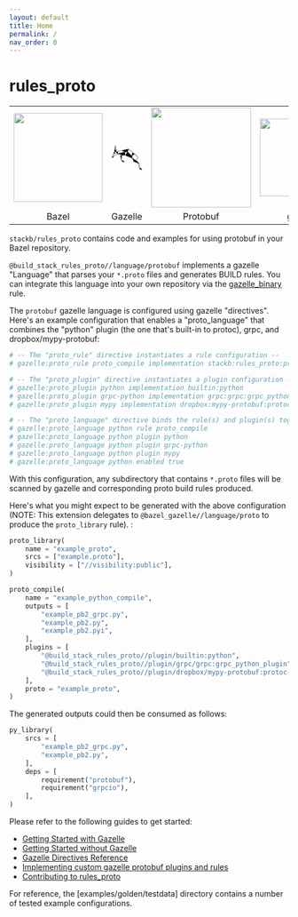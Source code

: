 ```yaml
---
layout: default
title: Home
permalink: /
nav_order: 0
---
```


# rules_proto

<table border="0" style="text-align: center"><tr>
<td><img src="https://bazel.build/images/bazel-icon.svg" style="height: 160px"/></td>
<td><img src="data:image/svg+xml,%3C!--%20Created%20by%20Jose%20Rivera%20--%3E%0A%3Csvg%20xmlns%3D%22http%3A%2F%2Fwww.w3.org%2F2000%2Fsvg%22%20xmlns%3Axlink%3D%22http%3A%2F%2Fwww.w3.org%2F1999%2Fxlink%22%20version%3D%221.1%22%20x%3D%220px%22%20y%3D%220px%22%20viewBox%3D%220%200%20100%20100%22%20style%3D%22enable-background%3Anew%200%200%20100%20100%3B%22%20xml%3Aspace%3D%22preserve%22%3E%0A%09%3Cg%3E%0A%09%09%3Cg%3E%0A%09%09%09%3Cpath%20d%3D%22M68.9%2C52.4L68.9%2C52.4l5.3%2C3.4L68.9%2C52.4z%22%20%2F%3E%0A%09%09%3C%2Fg%3E%0A%09%09%3Cpath%20d%3D%22M90.9%2C69.5l0-0.2l0%2C0.8L90.9%2C69.5z%22%20%2F%3E%0A%09%09%3Cpath%20d%3D%22M16.2%2C34.4L15.7%2C34l-0.2-0.2v0l0.2%2C0.1L16.2%2C34.4L16.2%2C34.4L16.2%2C34.4z%20M16.2%2C34.4L15.7%2C34l-0.2-0.2v0l0.2%2C0.1L16.2%2C34.4%20%20%20L16.2%2C34.4L16.2%2C34.4z%20M15.2%2C33.5L15.2%2C33.5l0.2%2C0.2L15.2%2C33.5z%20M16.2%2C34.4L15.7%2C34l-0.2-0.2v0l0.2%2C0.1L16.2%2C34.4L16.2%2C34.4%20%20%20L16.2%2C34.4z%20M16.2%2C34.4L15.7%2C34h0L16.2%2C34.4L16.2%2C34.4L16.2%2C34.4z%22%20%2F%3E%0A%09%09%3Cg%3E%0A%09%09%09%3Cpath%20d%3D%22M16.2%2C34.4L15.7%2C34l-0.2-0.2v0l0.2%2C0.1L16.2%2C34.4L16.2%2C34.4L16.2%2C34.4z%22%20%2F%3E%0A%09%09%3C%2Fg%3E%0A%09%09%3Cpath%20d%3D%22M52.4%2C31.2L52.4%2C31.2L52.4%2C31.2L52.4%2C31.2z%22%20%2F%3E%0A%09%09%3Cg%3E%0A%09%09%09%3Cpath%20d%3D%22M68%2C32.8L68%2C32.8l0.7%2C0.6L68%2C32.8z%22%20%2F%3E%0A%09%09%3C%2Fg%3E%0A%09%09%3Cg%3E%0A%09%09%09%3Cpath%20d%3D%22M94.7%2C82.9l-2.9%2C2.9l-0.9-15.8l0-0.8l-0.2-0.2l-10.1-9.1l4.6-6.4l-0.9-6.7l-9.5-8.3l-0.6-0.5l-5.5-4.7L68%2C32.8v0%20%20%20%20L56.2%2C22.5l-0.4-0.3l-22.9%2C5l-11.7%2C2.6l-0.6%2C0.1l-0.2%2C0.2l-4.2%2C2.7l0.8-10L13%2C28.7l1.3-11.2l0-0.1L13%2C9.4L12%2C19.6L8.3%2C34.4%20%20%20%20l-8%2C16.2l2.4-1.4l3.7%2C1.9l1-4.6h0l13.4-7.8l0.1-0.1l0.3%2C0.1l13.4%2C2.2L29%2C43.6l-0.3%2C0.2l0.1%2C0.7l2.9%2C14.2l0.2%2C0.8l0.7%2C0.6l8%2C6.3%20%20%20%20l-0.2-5.7l-7.8-1.6l1-15.2l9.6-1.5l1.2-0.2l0.2%2C0.8l0.2%2C0.1l0.4%2C0.2l0.4%2C0.2l0.3%2C0.1l22.2%2C9.5L72%2C63.5l12.8%2C4.4L91%2C86.7l0.1%2C0.4%20%20%20%20l0.8%2C0.3l7.8%2C3.2L94.7%2C82.9z%20M6.7%2C45.9L6.7%2C45.9l-4.5%2C2.6l5.2-10.4L9.9%2C33l0%2C0L8.6%2C38l-0.2%2C0.7L6.7%2C45.9z%20M19.7%2C38.4l-12.1%2C7%20%20%20%20l1.7-6.9l3.6-1.3L10.7%2C33l0.7-2.9l3.7%2C3.4l0%2C0l0.2%2C0.2l0.1%2C0.1l0%2C0l0.2%2C0.2l0.5%2C0.5l0.1%2C0.1l3.8%2C3.5l0.1%2C0.1L19.7%2C38.4z%20%20%20%20%20M21.3%2C37.6v-7L34%2C27.8l7.8%2C4.5L21.3%2C37.6z%20M45.6%2C42.4l-0.3-0.1l-0.1-0.4L45%2C41.1l-0.8-4l-0.2-0.8l-0.7-3.5l8.1-0.7L45.6%2C42.4z%20%20%20%20%20M52.5%2C31.2L52.5%2C31.2L52.5%2C31.2L52.5%2C31.2z%20M52.8%2C31.6L52.8%2C31.6l0.1-0.4h0l3-7.9l12%2C10.4l-1.9%2C10.7L52.8%2C31.6z%20M74.1%2C55.8%20%20%20%20l-5.3-3.4v0l0%2C0l-2.2-7l7.5-6.2l9.4%2C8.1l0.8%2C6.1l-4.4%2C6.1L74.1%2C55.8z%20M85.8%2C68.3l4.3%2C1.5l0.8%2C14L85.8%2C68.3z%22%20%2F%3E%0A%09%09%3C%2Fg%3E%0A%09%09%3Cg%3E%0A%09%09%09%3Cpath%20d%3D%22M15.2%2C33.5L15.2%2C33.5l0.2%2C0.2L15.2%2C33.5z%22%20%2F%3E%0A%09%09%3C%2Fg%3E%0A%09%09%3Cg%3E%0A%09%09%09%3Cpath%20d%3D%22M15.2%2C33.5L15.2%2C33.5l0.2%2C0.2L15.2%2C33.5z%22%20%2F%3E%0A%09%09%3C%2Fg%3E%0A%09%09%3Cg%3E%0A%09%09%09%3Cpolygon%20points%3D%2252.5%2C31.2%2052.5%2C31.2%2052.4%2C31.2%20%20%20%22%20%2F%3E%0A%09%09%09%3Cpolygon%20points%3D%2252.5%2C31.2%2052.5%2C31.2%2052.4%2C31.2%20%20%20%22%20%2F%3E%0A%09%09%3C%2Fg%3E%0A%09%3C%2Fg%3E%0A%3C%2Fsvg%3E%0A" style="height: 140px"/>
</td>
<td><img src="/rules_proto/assets/images/protobuf.png" style="height: 180px"/></td>
<td><img src="https://avatars2.githubusercontent.com/u/7802525?v=4&s=400" style="height: 140px"/></td>
</tr><tr>
<td>Bazel</td>
<td>Gazelle</td>
<td>Protobuf</td>
<td>gRPC</td>
</tr></table>

`stackb/rules_proto` contains code and examples for using protobuf in your Bazel repository.

`@build_stack_rules_proto//language/protobuf` implements a gazelle "Language" that parses your `*.proto` files and generates BUILD rules.  You can integrate this language into your own repository via the [gazelle_binary](https://github.com/bazelbuild/bazel-gazelle/blob/master/extend.rst#gazelle_binary) rule.

The `protobuf` gazelle language is configured using gazelle "directives".
Here's an example configuration that enables a "proto_language" that combines
the "python" plugin (the one that's built-in to protoc), grpc, and
dropbox/mypy-protobuf:

```python
# -- The "proto_rule" directive instantiates a rule configuration --
# gazelle:proto_rule proto_compile implementation stackb:rules_proto:proto_compile

# -- The "proto_plugin" directive instantiates a plugin configuration --
# gazelle:proto_plugin python implementation builtin:python
# gazelle:proto_plugin grpc-python implementation grpc:grpc:grpc_python_plugin
# gazelle:proto_plugin mypy implementation dropbox:mypy-protobuf:protoc-gen-mypy

# -- The "proto_language" directive binds the rule(s) and plugin(s) together --
# gazelle:proto_language python rule proto_compile
# gazelle:proto_language python plugin python
# gazelle:proto_language python plugin grpc-python
# gazelle:proto_language python plugin mypy
# gazelle:proto_language python enabled true
```

With this configuration, any subdirectory that contains `*.proto` files will be
scanned by gazelle and corresponding proto build rules produced.

Here's what you might expect to be generated with the above configuration (NOTE:
This extension delegates to `@bazel_gazelle//language/proto` to produce the
`proto_library` rule).
:

```python
proto_library(
    name = "example_proto",
    srcs = ["example.proto"],
    visibility = ["//visibility:public"],
)

proto_compile(
    name = "example_python_compile",
    outputs = [
        "example_pb2_grpc.py",
        "example_pb2.py",
        "example_pb2.pyi",
    ],
    plugins = [
        "@build_stack_rules_proto//plugin/builtin:python",
        "@build_stack_rules_proto//plugin/grpc/grpc:grpc_python_plugin",
        "@build_stack_rules_proto//plugin/dropbox/mypy-protobuf:protoc-gen-grpc-mypy",
    ],
    proto = "example_proto",
)
```

The generated outputs could then be consumed as follows:

```python
py_library(
    srcs = [
        "example_pb2_grpc.py",
        "example_pb2.py",
    ],
    deps = [
        requirement("protobuf"),
        requirement("grpcio"),
    ],
)
```

Please refer to the following guides to get started:

- [Getting Started with Gazelle](install)
- [Getting Started without Gazelle](install)
- [Gazelle Directives Reference](config)
- [Implementing custom gazelle protobuf plugins and rules](guides/custom)
- [Contributing to rules_proto](guides/contributors)

For reference, the [examples/golden/testdata] directory contains a number of
tested example configurations.